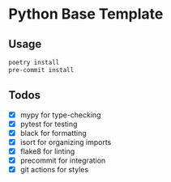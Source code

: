 # Python Base Template

## Usage
```bash
poetry install
pre-commit install
```

## Todos
- [x] mypy for type-checking
- [x] pytest for testing
- [x] black for formatting
- [x] isort for organizing imports
- [x] flake8 for linting
- [x] precommit for integration
- [x] git actions for styles